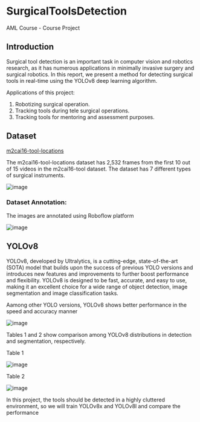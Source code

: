 # SurgicalToolsDetection


AML Course - Course Project


## Introduction

Surgical tool detection is an important task in computer vision and robotics research, as it has numerous applications in minimally invasive surgery and surgical robotics. In this report, we present a method for detecting surgical tools in real-time using the YOLOv8 deep learning algorithm.

Applications of this project:

  1. Robotizing surgical operation.
  2. Tracking tools during tele surgical operations.
  3. Tracking tools for mentoring and assessment purposes.

## Dataset

[m2cai16-tool-locations](http://ai.stanford.edu/~syyeung/resources/m2cai16-tool-locations.zip)

The m2cai16-tool-locations dataset has 2,532 frames from the first 10 out of 15 videos in the m2cai16-tool dataset. The dataset has 7 different types of surgical instruments.

![image](https://user-images.githubusercontent.com/94979970/229603941-36d19b1d-54c3-42aa-bf73-78c689fab954.png)


### Dataset Annotation:

The images are annotated using Roboflow platform

![image](https://user-images.githubusercontent.com/94979970/229608878-56e8fa82-b25f-4a2d-826f-ec9cbd2d6f23.png)


## YOLOv8 

YOLOv8, developed by Ultralytics, is a cutting-edge, state-of-the-art (SOTA) model that builds upon the success of previous YOLO versions and introduces new features and improvements to further boost performance and flexibility. YOLOv8 is designed to be fast, accurate, and easy to use, making it an excellent choice for a wide range of object detection, image segmentation and image classification tasks.

Aamong other YOLO versions, YOLOv8 shows better performance in the speed and accuracy manner

![image](https://user-images.githubusercontent.com/94979970/229612017-d943a29f-1de9-4a91-b548-22d7f553d521.png)

Tables 1 and 2 show comparison among YOLOv8 distributions in detection and segmentation, respectively.

Table 1

![image](https://user-images.githubusercontent.com/94979970/229612692-dbb59e3f-f3fc-464e-8919-70e999985f15.png)


Table 2

![image](https://user-images.githubusercontent.com/94979970/229612875-8e8c0c7f-a853-41ad-b428-8f46866a6768.png)

In this project, the tools should be detected in a highly cluttered environment, so we will train YOLOv8x and YOLOv8l and compare the performance  



